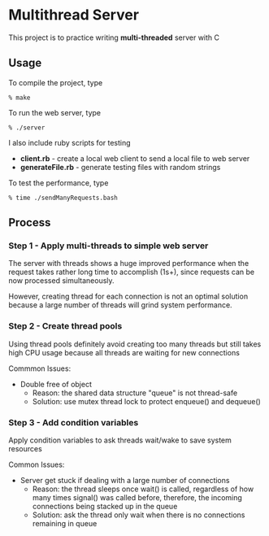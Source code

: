 # Multithread Server
This project is to practice writing **multi-threaded** server with C

## Usage
To compile the project, type
```
% make
```
To run the web server, type
```
% ./server
```
I also include ruby scripts for testing
* **client.rb** - create a local web client to send a local file to web server
* **generateFile.rb** - generate testing files with random strings

To test the performance, type
```
% time ./sendManyRequests.bash
```

## Process
### Step 1 - Apply multi-threads to simple web server
The server with threads shows a huge improved performance when the request takes rather long time to accomplish (1s+), since requests can be now processed simultaneously.

However, creating thread for each connection is not an optimal solution because a large number of threads will grind system performance.

### Step 2 - Create thread pools
Using thread pools definitely avoid creating too many threads but still takes high CPU usage because all threads are waiting for new connections

Commmon Issues:
* Double free of object
  * Reason: the shared data structure "queue" is not thread-safe
  * Solution: use mutex thread lock to protect enqueue() and dequeue()

### Step 3 - Add condition variables
Apply condition variables to ask threads wait/wake to save system resources

Common Issues:
* Server get stuck if dealing with a large number of connections
  * Reason: the thread sleeps once wait() is called, regardless of how many times signal() was called before, therefore, the incoming connections being stacked up in the queue
  * Solution: ask the thread only wait when there is no connections remaining in queue